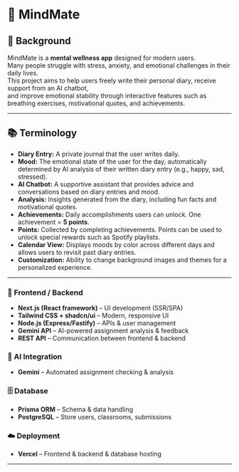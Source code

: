# 🌱 MindMate

## 📖 Background
MindMate is a **mental wellness app** designed for modern users.  
Many people struggle with stress, anxiety, and emotional challenges in their daily lives.  
This project aims to help users freely write their personal diary, receive support from an AI chatbot,  
and improve emotional stability through interactive features such as breathing exercises, motivational quotes, and achievements.  

---

## 📚 Terminology
- **Diary Entry:** A private journal that the user writes daily.  
- **Mood:** The emotional state of the user for the day, automatically determined by AI analysis of their written diary entry (e.g., happy, sad, stressed).  
- **AI Chatbot:** A supportive assistant that provides advice and conversations based on diary entries and mood.  
- **Analysis:** Insights generated from the diary, including fun facts and motivational quotes.  
- **Achievements:** Daily accomplishments users can unlock. One achievement = **5 points**.  
- **Points:** Collected by completing achievements. Points can be used to unlock special rewards such as Spotify playlists.  
- **Calendar View:** Displays moods by color across different days and allows users to revisit past diary entries.  
- **Customization:** Ability to change background images and themes for a personalized experience.  

---

### 🎨 Frontend / Backend
- **Next.js (React framework)** – UI development (SSR/SPA)  
- **Tailwind CSS + shadcn/ui** – Modern, responsive UI  
- **Node.js (Express/Fastify)** – APIs & user management  
- **Gemini API** – AI-powered assignment analysis & feedback
- **REST API** – Communication between frontend & backend  

### 🤖 AI Integration
- **Gemini** – Automated assignment checking & analysis

### 🗄️ Database
- **Prisma ORM** – Schema & data handling  
- **PostgreSQL** – Store users, classrooms, submissions  

### ☁️ Deployment
- **Vercel** – Frontend & backend & database hosting  

---
